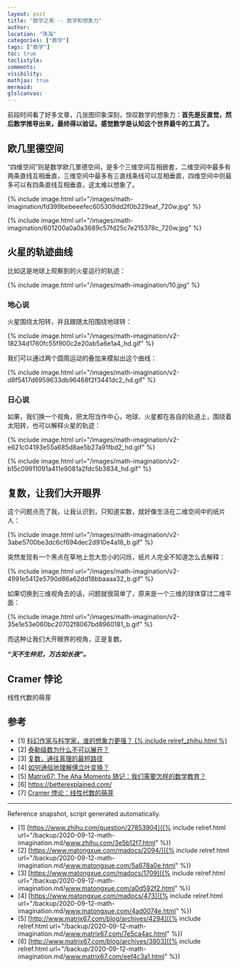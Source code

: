 ```yaml
---
layout: post
title: "数学之美 -- 数学和想象力"
author:
location: "珠海"
categories: ["数学"]
tags: ["数学"]
toc: true
toclistyle:
comments:
visibility:
mathjax: true
mermaid:
glslcanvas:
---
```


前段时间看了好多文章，几张图印象深刻，惊叹数学的想象力：**首先是反直觉，然后数学推导出来，最终得以验证。感觉数学是认知这个世界最牛的工具了。**


## 欧几里德空间

“四维空间”则是数学欧几里德空间，是多个三维空间互相嵌套，二维空间中最多有两条直线互相垂直，三维空间中最多有三直线条线可以互相垂直，四维空间中则最多可以有四条直线互相垂直，这太难以想象了。

{% include image.html url="/images/math-imagination/fd399bebeeefec605309dd2f0b229eaf_720w.jpg" %}

{% include image.html url="/images/math-imagination/601200a0a0a3689c57fd25c7e215378c_720w.jpg" %}


## 火星的轨迹曲线

比如这是地球上观察到的火星运行的轨迹：

{% include image.html url="/images/math-imagination/10.jpg" %}


### 地心说

火星围绕太阳转，并且跟随太阳围绕地球转：

{% include image.html url="/images/math-imagination/v2-18234d1760fc55f900c2e20ab5a6e1a4_hd.gif" %}

我们可以通过两个圆周运动的叠加来模拟出这个曲线：

{% include image.html url="/images/math-imagination/v2-d8f5417d6959633db96468f2f3441dc2_hd.gif" %}


### 日心说

如果，我们换一个视角，把太阳当作中心，地球、火星都在各自的轨道上，围绕着太阳转，也可以解释火星的轨迹：

{% include image.html url="/images/math-imagination/v2-e621c04193e55a685d8ae5b27a91fbd2_hd.gif" %}

{% include image.html url="/images/math-imagination/v2-b15c09911091a411e9081a2fdc5b3834_hd.gif" %}


## 复数，让我们大开眼界

这个问题点亮了我，让我认识到，只知道实数，就好像生活在二维空间中的纸片人：

{% include image.html url="/images/math-imagination/v2-3abe5700be3dc6cf694dec2d910e4a18_b.gif" %}

突然发现有一个黑点在草地上忽大忽小的闪烁，纸片人完全不知道怎么去解释：

{% include image.html url="/images/math-imagination/v2-4991e5412e5790d86a62dd18bbaaaa32_b.gif" %}

如果切换到三维视角去的话，问题就很简单了，原来是一个三维的球体穿过二维平面：

{% include image.html url="/images/math-imagination/v2-35e1e53e060bc20702f8067bd8960181_b.gif" %}

而这种让我们大开眼界的视角，正是复数。

***“天不生仲尼，万古如长夜”。***


## Cramer 悖论

线性代数的萌芽


## 参考

- [1] [科幻作家与科学家，谁的想象力更强？ {% include relref_zhihu.html %}](https://www.zhihu.com/question/27853904)
- [2] [泰勒级数为什么不可以展开？](https://www.matongxue.com/madocs/2094/)
- [3] [复数，通往真理的最短路径](https://www.matongxue.com/madocs/1709)
- [4] [如何通俗地理解傅立叶变换？](https://www.matongxue.com/madocs/473)
- [5] [Matrix67: The Aha Moments 随记：我们需要怎样的数学教育？](http://www.matrix67.com/blog/archives/4294)
- [6] <https://betterexplained.com/>
- [7] [Cramer 悖论：线性代数的萌芽](http://www.matrix67.com/blog/archives/3803)

-----

<font class='ref_snapshot'>Reference snapshot, script generated automatically.</font>

- [1] [https://www.zhihu.com/question/27853904]({% include relref.html url="/backup/2020-09-12-math-imagination.md/www.zhihu.com/3e5b12f7.html" %})
- [2] [https://www.matongxue.com/madocs/2094/]({% include relref.html url="/backup/2020-09-12-math-imagination.md/www.matongxue.com/5a678a0e.html" %})
- [3] [https://www.matongxue.com/madocs/1709]({% include relref.html url="/backup/2020-09-12-math-imagination.md/www.matongxue.com/a0d592f2.html" %})
- [4] [https://www.matongxue.com/madocs/473]({% include relref.html url="/backup/2020-09-12-math-imagination.md/www.matongxue.com/4ad0074e.html" %})
- [5] [http://www.matrix67.com/blog/archives/4294]({% include relref.html url="/backup/2020-09-12-math-imagination.md/www.matrix67.com/7e5ca4ac.html" %})
- [6] [http://www.matrix67.com/blog/archives/3803]({% include relref.html url="/backup/2020-09-12-math-imagination.md/www.matrix67.com/eef4c3a1.html" %})
